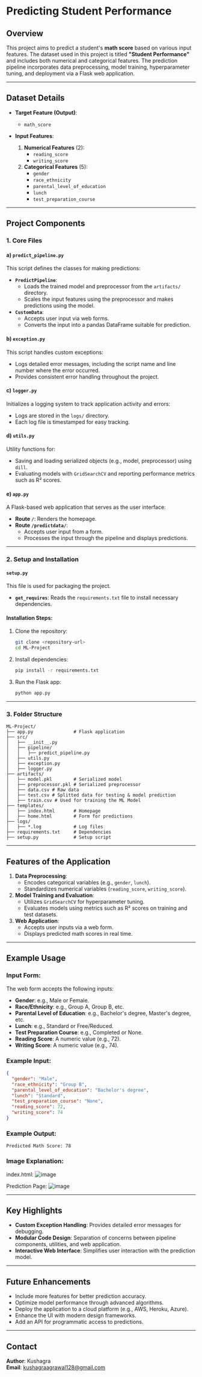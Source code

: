# Predicting Student Performance

## Overview
This project aims to predict a student's **math score** based on various input features. The dataset used in this project is titled **"Student Performance"** and includes both numerical and categorical features. The prediction pipeline incorporates data preprocessing, model training, hyperparameter tuning, and deployment via a Flask web application.

---

## Dataset Details
- **Target Feature (Output)**:
  - `math_score`

- **Input Features**:
  1. **Numerical Features** (2):
     - `reading_score`
     - `writing_score`
  2. **Categorical Features** (5):
     - `gender`
     - `race_ethnicity`
     - `parental_level_of_education`
     - `lunch`
     - `test_preparation_course`

---

## Project Components

### 1. **Core Files**
#### a) `predict_pipeline.py`
This script defines the classes for making predictions:
- **`PredictPipeline`**:
  - Loads the trained model and preprocessor from the `artifacts/` directory.
  - Scales the input features using the preprocessor and makes predictions using the model.
- **`CustomData`**:
  - Accepts user input via web forms.
  - Converts the input into a pandas DataFrame suitable for prediction.

#### b) `exception.py`
This script handles custom exceptions:
- Logs detailed error messages, including the script name and line number where the error occurred.
- Provides consistent error handling throughout the project.

#### c) `logger.py`
Initializes a logging system to track application activity and errors:
- Logs are stored in the `logs/` directory.
- Each log file is timestamped for easy tracking.

#### d) `utils.py`
Utility functions for:
- Saving and loading serialized objects (e.g., model, preprocessor) using `dill`.
- Evaluating models with `GridSearchCV` and reporting performance metrics such as R² scores.

#### e) `app.py`
A Flask-based web application that serves as the user interface:
- **Route `/`**: Renders the homepage.
- **Route `/predictdata/`**:
  - Accepts user input from a form.
  - Processes the input through the pipeline and displays predictions.

---

### 2. **Setup and Installation**

#### `setup.py`
This file is used for packaging the project.
- **`get_requires`**: Reads the `requirements.txt` file to install necessary dependencies.

#### Installation Steps:
1. Clone the repository:
   ```bash
   git clone <repository-url>
   cd ML-Project
   ```
2. Install dependencies:
   ```bash
   pip install -r requirements.txt
   ```
3. Run the Flask app:
   ```bash
   python app.py
   ```

---

### 3. **Folder Structure**
```
ML-Project/
├── app.py               # Flask application
├── src/
│   ├── __init__.py
│   ├── pipeline/
│   │   ├── predict_pipeline.py
│   ├── utils.py
│   ├── exception.py
│   ├── logger.py
├── artifacts/
│   ├── model.pkl        # Serialized model
│   ├── preprocessor.pkl # Serialized preprocessor
│   ├── data.csv # Raw data
│   ├── test.csv # Splitted data for testing & model prediction
│   ├── train.csv # Used for training the ML Model
├── templates/
│   ├── index.html       # Homepage
│   ├── home.html        # Form for predictions
├── logs/
│   ├── *.log            # Log files
├── requirements.txt     # Dependencies
├── setup.py             # Setup script
```

---

## Features of the Application
1. **Data Preprocessing**:
   - Encodes categorical variables (e.g., `gender`, `lunch`).
   - Standardizes numerical variables (`reading_score`, `writing_score`).
2. **Model Training and Evaluation**:
   - Utilizes `GridSearchCV` for hyperparameter tuning.
   - Evaluates models using metrics such as R² scores on training and test datasets.
3. **Web Application**:
   - Accepts user inputs via a web form.
   - Displays predicted math scores in real time.

---

## Example Usage
### Input Form:
The web form accepts the following inputs:
- **Gender**: e.g., Male or Female.
- **Race/Ethnicity**: e.g., Group A, Group B, etc.
- **Parental Level of Education**: e.g., Bachelor's degree, Master's degree, etc.
- **Lunch**: e.g., Standard or Free/Reduced.
- **Test Preparation Course**: e.g., Completed or None.
- **Reading Score**: A numeric value (e.g., 72).
- **Writing Score**: A numeric value (e.g., 74).

### Example Input:
```json
{
  "gender": "Male",
  "race_ethnicity": "Group B",
  "parental_level_of_education": "Bachelor's degree",
  "lunch": "Standard",
  "test_preparation_course": "None",
  "reading_score": 72,
  "writing_score": 74
}
```

### Example Output:
```
Predicted Math Score: 78
```
### Image Explanation:
index.html:
![image](https://github.com/user-attachments/assets/62c1f312-6c17-4e63-a87e-083ef40d6a61)

Prediction Page:
![image](https://github.com/user-attachments/assets/bc90720b-ac78-4043-b40a-2bbd36174c8c)

---

## Key Highlights
- **Custom Exception Handling**: Provides detailed error messages for debugging.
- **Modular Code Design**: Separation of concerns between pipeline components, utilities, and web application.
- **Interactive Web Interface**: Simplifies user interaction with the prediction model.

---

## Future Enhancements
- Include more features for better prediction accuracy.
- Optimize model performance through advanced algorithms.
- Deploy the application to a cloud platform (e.g., AWS, Heroku, Azure).
- Enhance the UI with modern design frameworks.
- Add an API for programmatic access to predictions.

---

## Contact
**Author**: Kushagra  
**Email**: [kushagraagrawal128@gmail.com](mailto:kushagraagrawal128@gmail.com)

